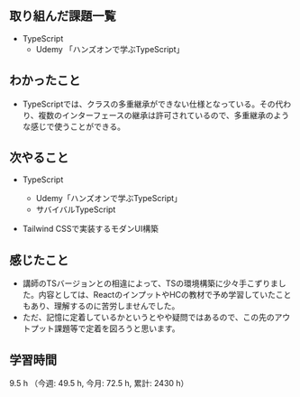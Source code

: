  ## 取り組んだ課題一覧
- TypeScript
    - Udemy 「ハンズオンで学ぶTypeScript」
    
## わかったこと
- TypeScriptでは、クラスの多重継承ができない仕様となっている。その代わり、複数のインターフェースの継承は許可されているので、多重継承のような感じで使うことができる。

## 次やること
- TypeScript
    - Udemy「ハンズオンで学ぶTypeScript」    
    - サバイバルTypeScript

- Tailwind CSSで実装するモダンUI構築

    
## 感じたこと
- 講師のTSバージョンとの相違によって、TSの環境構築に少々手こずりました。内容としては、ReactのインプットやHCの教材で予め学習していたこともあり、理解するのに苦労しませんでした。
- ただ、記憶に定着しているかというとやや疑問ではあるので、この先のアウトプット課題等で定着を図ろうと思います。
                    
## 学習時間
9.5 h （今週: 49.5 h, 今月: 72.5 h, 累計: 2430 h）